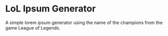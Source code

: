 # LoL Ipsum Generator
A simple lorem ipsum generator using the name of the champions from the game League of Legends.
